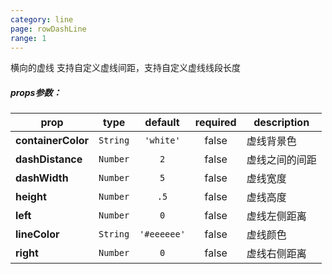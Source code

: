 ```yaml
---
category: line
page: rowDashLine
range: 1
---
```



横向的虚线 支持自定义虚线间距，支持自定义虚线线段长度

##### props参数：

prop | type | default | required | description
---- | :----: | :-------: | :--------: | -----------
**containerColor** | `String` | `'white'` | false | 虚线背景色
**dashDistance** | `Number` | `2` | false | 虚线之间的间距
**dashWidth** | `Number` | `5` | false | 虚线宽度
**height** | `Number` | `.5` | false | 虚线高度
**left** | `Number` | `0` | false | 虚线左侧距离
**lineColor** | `String` | `'#eeeeee'` | false | 虚线颜色
**right** | `Number` | `0` | false | 虚线右侧距离



